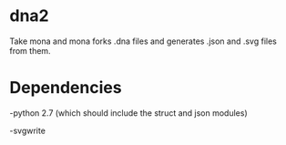 dna2
====

Take mona and mona forks .dna files and generates .json and .svg files from them.

Dependencies
============
-python 2.7 (which should include the struct and json modules)

-svgwrite

